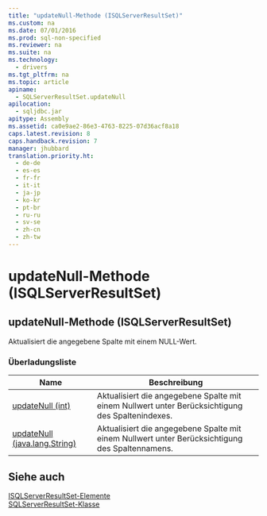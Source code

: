 ```yaml
---
title: "updateNull-Methode (ISQLServerResultSet)"
ms.custom: na
ms.date: 07/01/2016
ms.prod: sql-non-specified
ms.reviewer: na
ms.suite: na
ms.technology: 
  - drivers
ms.tgt_pltfrm: na
ms.topic: article
apiname: 
  - SQLServerResultSet.updateNull
apilocation: 
  - sqljdbc.jar
apitype: Assembly
ms.assetid: ca0e9ae2-86e3-4763-8225-07d36acf8a18
caps.latest.revision: 8
caps.handback.revision: 7
manager: jhubbard
translation.priority.ht: 
  - de-de
  - es-es
  - fr-fr
  - it-it
  - ja-jp
  - ko-kr
  - pt-br
  - ru-ru
  - sv-se
  - zh-cn
  - zh-tw
---
```

# updateNull-Methode (ISQLServerResultSet)
    
## updateNull\-Methode \(ISQLServerResultSet\)  
 Aktualisiert die angegebene Spalte mit einem NULL\-Wert.  
  
### Überladungsliste  
  
|Name|Beschreibung|  
|----------|------------------|  
|[updateNull \(int\)](../content/updateNull-Method--int-.md)|Aktualisiert die angegebene Spalte mit einem Nullwert unter Berücksichtigung des Spaltenindexes.|  
|[updateNull \(java.lang.String\)](../content/updateNull-Method--java.lang.String-.md)|Aktualisiert die angegebene Spalte mit einem Nullwert unter Berücksichtigung des Spaltennamens.|  
  
## Siehe auch  
 [ISQLServerResultSet-Elemente](../content/SQLServerResultSet-Members.md)   
 [SQLServerResultSet-Klasse](../content/SQLServerResultSet-Class.md)  
  
  